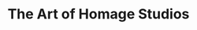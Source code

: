 ---
title: The Art of Homage Studios
issue: "1"
issue_nr: 1
full_title: ""
subtitle: ""
story_arc: ""
crossover: ""
variant: ""
publisher: Image Comics
creators: 
  - Jeff Mariotte
  - David Wohl
  - Joe Benitez
release_date: Dec 1993
release_year: 1993
genre:
  - ""
format: Squarebound
pages: 48
signed_by: ""
price: 4.95
---